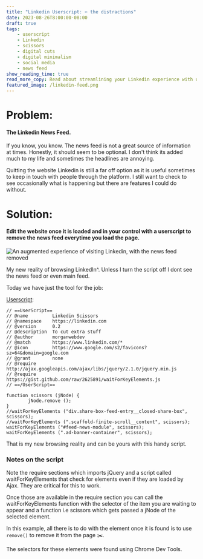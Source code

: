 ```yaml
---
title: "Linkedin Userscript: ✂️ the distractions"
date: 2023-08-26T8:00:00-08:00
draft: true
tags: 
    - userscript
    - Linkedin
    - scissors
    - digital cuts
    - digital minimalism
    - social media
    - news feed
show_reading_time: true
read_more_copy: Read about streamlining your Linkedin experience with userscripts...
featured_image: /linkedin-feed.png
---
```


# Problem:

#### The Linkedin News Feed. 

If you know, you know. The news feed is not a great source of information at times. Honestly, it should seem to be optional. I don't think its added much to my life and sometimes the headlines are annoying. 

Quitting the website Linkedin is still a far off option as it is useful sometimes to keep in touch with people through the platform. I still want to check to see occasionally what is happening but there are features I could do without. 

# Solution: 

#### Edit the website once it is loaded and in your control with a userscript to remove the news feed everytime you load the page.

![An augmented experience of visiting Linkedin, with the news feed removed](/linkedin-feed.png)

My new reality of browsing LinkedIn^. Unless I turn the script off I dont see the news feed or even main feed.


Today we have just the tool for the job:

[Userscript](https://en.wikipedia.org/wiki/Userscript):

```
// ==UserScript==
// @name         Linkedin Scissors
// @namespace    https://linkedin.com
// @version      0.2
// @description  To cut extra stuff
// @author       morganwebdev
// @match        https://www.linkedin.com/*
// @icon         https://www.google.com/s2/favicons?sz=64&domain=google.com
// @grant        none
// @require      http://ajax.googleapis.com/ajax/libs/jquery/2.1.0/jquery.min.js
// @require      https://gist.github.com/raw/2625891/waitForKeyElements.js
// ==/UserScript==

function scissors (jNode) {
        jNode.remove ();
}
//waitForKeyElements ("div.share-box-feed-entry__closed-share-box", scissors);
//waitForKeyElements (".scaffold-finite-scroll__content", scissors);
waitForKeyElements ("#feed-news-module", scissors);
waitForKeyElements (".ad-banner-container", scissors);
```

That is my new browsing reality and can be yours with this handy script.

### Notes on the script

Note the require sections which imports jQuery and a script called waitForKeyElements that check for elements even if they are loaded by Ajax. They are critical for this to work. 

Once those are available in the require section you can call the waitForKeyElements function with the selector of the item you are waiting to appear and a function i.e scissors which gets passed a jNode of the selected element.

In this example, all there is to do with the element once it is found is to use `remove()` to remove it from the page ✂️.

The selectors for these elements were found using Chrome Dev Tools.
